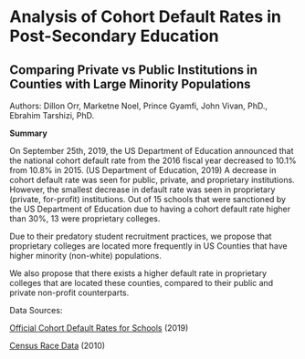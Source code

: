 # Analysis of Cohort Default Rates in Post-Secondary Education
## Comparing Private vs Public Institutions in Counties with Large Minority Populations

Authors: Dillon Orr, Marketne Noel, Prince Gyamfi, John Vivan, PhD., Ebrahim Tarshizi, PhD.

**Summary**

On September 25th, 2019, the US Department of Education announced that the national cohort default rate from the 2016 
fiscal year decreased to 10.1% from 10.8% in 2015. (US Department of Education, 2019) 
A decrease in cohort default rate was seen for public, private, and proprietary institutions. 
However, the smallest decrease in default rate was seen in proprietary (private, for-profit) institutions. 
Out of 15 schools that were sanctioned by the US Department of Education due to having a cohort default rate 
higher than 30%, 13 were proprietary colleges. 

Due to their predatory student recruitment practices, we propose that proprietary colleges are located more frequently in US Counties that have higher minority (non-white) populations. 

We also propose that there exists a higher default rate in proprietary colleges that are located these counties, compared to their public and private non-profit counterparts. 

Data Sources:

[Official Cohort Default Rates for Schools](https://www2.ed.gov/offices/OSFAP/defaultmanagement/cdr.html) (2019) 

[Census Race Data](https://www.census.gov/data/datasets/2010/demo/popest/modified-race-data-2010.html) (2010) 

